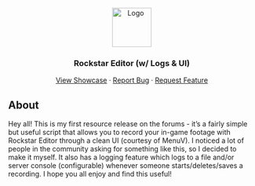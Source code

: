 <br />
<div align="center">
  <a href="https://github.com/Nads-Development/nad_rockstar">
    <img src="https://user-images.githubusercontent.com/91840932/171213524-4de56e99-1eb2-4a41-81a4-63700419e48a.gif" alt="Logo" width="80" height="80">
  </a>

<h3 align="center">Rockstar Editor (w/ Logs & UI)</h3>

  <p align="center">
    <a href="https://streamable.com/cah3p3" target="_blank">View Showcase</a>
    ·
    <a href="https://github.com/Nads-Development/nad_rockstar/issues">Report Bug</a>
    ·
    <a href="https://github.com/Nads-Development/nad_rockstar/issues">Request Feature</a>
  </p>
</div>

## About
Hey all! This is my first resource release on the forums - it’s a fairly simple but useful script that allows you to record your in-game footage with Rockstar Editor through a clean UI (courtesy of MenuV). I noticed a lot of people in the community asking for something like this, so I decided to make it myself. It also has a logging feature which logs to a file and/or server console (configurable) whenever someone starts/deletes/saves a recording. I hope you all enjoy and find this useful!
